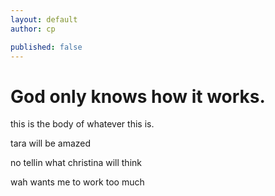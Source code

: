 ```yaml
---
layout: default
author: cp

published: false
---
```


# God only knows how it works.




this is the body of whatever this is.

tara will be amazed

no tellin what christina will think

wah wants me to work too  much 